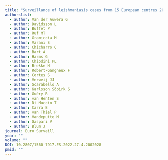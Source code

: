 ```yaml
---
title: "Surveillance of leishmaniasis cases from 15 European centres 2014 to 2019: a retrospective analysis"
authorslist:
  - author: Van der Auwera G
  - author: Davidsson L
  - author: Buffet P
  - author: Ruf MT
  - author: Gramiccia M
  - author: Varani S
  - author: Chicharro C
  - author: Bart A
  - author: Harms G
  - author: Chiodini PL
  - author: Brekke H
  - author: Robert-Gangneux F
  - author: Cortes S
  - author: Verweij JJ
  - author: Scarabello A
  - author: Karlsson Söbirk S
  - author: Guéry R
  - author: van Henten S
  - author: Di Muccio T
  - author: Carra E
  - author: van Thiel P
  - author: Vandeputte M
  - author: Gaspari V
  - author: Blum J
journal: Euro Surveill
year: ""
volume: ""
DOI: 10.2807/1560-7917.ES.2022.27.4.2002028
pmid: ""
---
```

